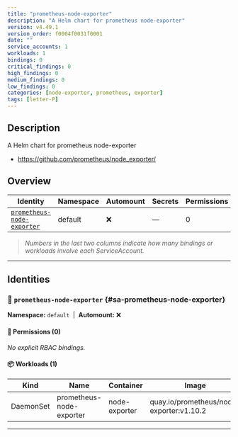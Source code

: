 ```yaml
---
title: "prometheus-node-exporter"
description: "A Helm chart for prometheus node-exporter"
version: v4.49.1
version_order: f0004f0031f0001
date: ""
service_accounts: 1
workloads: 1
bindings: 0
critical_findings: 0
high_findings: 0
medium_findings: 0
low_findings: 0
categories: [node-exporter, prometheus, exporter]
tags: [letter-P]
---
```


## Description

A Helm chart for prometheus node-exporter

- https://github.com/prometheus/node_exporter/

## Overview

| Identity                                                   | Namespace | Automount | Secrets | Permissions | Workloads | Risk |
| ---------------------------------------------------------- | --------- | --------- | ------- | ----------- | --------- | ---- |
| [`prometheus-node-exporter`](#sa-prometheus-node-exporter) | default   | ❌        | —       | 0           | 1         | —    |

> _Numbers in the last two columns indicate how many bindings or workloads involve each ServiceAccount._

---

## Identities

### 🤖 `prometheus-node-exporter` {#sa-prometheus-node-exporter}

**Namespace:** `default`  |  **Automount:** ❌

#### 🔑 Permissions (0)

_No explicit RBAC bindings._

#### 📦 Workloads (1)

| Kind      | Name                     | Container     | Image                                    |
| --------- | ------------------------ | ------------- | ---------------------------------------- |
| DaemonSet | prometheus-node-exporter | node-exporter | quay.io/prometheus/node-exporter:v1.10.2 |

---
